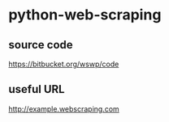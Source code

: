 # python-web-scraping

## source code
https://bitbucket.org/wswp/code

## useful URL
http://example.webscraping.com
